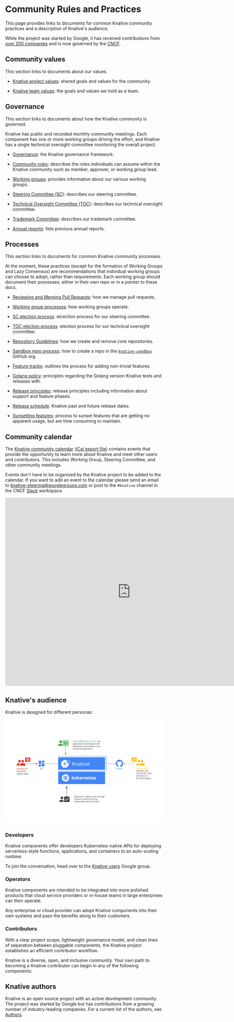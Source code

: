 # Community Rules and Practices

This page provides links to documents for common Knative community practices and
a description of Knative's audience.

While the project was started by Google, it has received contributions from [over 200 companies](https://knative.devstats.cncf.io/d/21/prs-authors-companies-table) and is now governed by the [CNCF](https://cncf.io/).

## Community values

This section links to documents about our values.

- [Knative project values](https://github.com/knative/community/blob/main/VALUES.md):
shared goals and values for the community.

- [Knative team values](https://github.com/knative/community/blob/main/TEAM-VALUES.md):
the goals and values we hold as a team.

## Governance

This section links to documents about how the Knative community is governed.

Knative has public and recorded monthly community meetings.  Each component has
one or more working groups driving the effort, and Knative has a single
technical oversight committee monitoring the overall project.

- [Governance](https://github.com/knative/community/blob/main/GOVERNANCE.md):
the Knative governance framework.

- [Community roles](https://github.com/knative/community/blob/main/ROLES.md):
describes the roles individuals can assume within the Knative community such as member, approver, or working group lead.

- [Working groups](https://github.com/knative/community/blob/main/working-groups/WORKING-GROUPS.md):
provides information about our various working groups.

- [Steering Committee (SC)](https://github.com/knative/community/blob/main/STEERING-COMMITTEE.md):
describes our steering committee.

- [Technical Oversight Committee (TOC)](https://github.com/knative/community/blob/main/TECH-OVERSIGHT-COMMITTEE.md):
describes our technical oversight committee.

- [Trademark Committee](https://github.com/knative/community/blob/main/TRADEMARK-COMMITTEE.md):
describes our trademark committee.

- [Annual reports](https://github.com/knative/community/tree/main/annual_reports):
lists previous annual reports.

## Processes

This section links to documents for common Knative community processes.

At the moment, these practices (except for the formation of Working Groups and Lazy Consensus) are recommendations that individual working groups can choose to adopt, rather than requirements.
Each working group should document their processes; either in their own repo or in a pointer to these docs.

- [Reviewing and Merging Pull Requests](https://github.com/knative/community/blob/main/REVIEWING.md):
how we manage pull requests.

- [Working group processes](https://github.com/knative/community/blob/main/mechanics/WORKING-GROUP-PROCESSES.md): how working groups operate.

- [SC election process](https://github.com/knative/community/blob/main/mechanics/SC.md):
elcection process for our steering committee.

- [TOC election process](https://github.com/knative/community/blob/main/mechanics/TOC.md):
election process for our technical oversight committee.

- [Repository Guidelines](https://github.com/knative/community/blob/main/REPOSITORY-GUIDELINES.md):
how we create and remove core repositories.

- [Sandbox repo process](https://github.com/knative/community/blob/main/mechanics/CREATING-A-SANDBOX-REPO.md):
how to create a repo in the [`knative-sandbox`](https://github.com/knative-sandbox) GitHub org.

- [Feature tracks](https://github.com/knative/community/blob/main/mechanics/FEATURE-TRACKS.md):
outlines the process for adding non-trivial features.

- [Golang policy](https://github.com/knative/community/blob/main/mechanics/GOLANG-POLICY.md):
principles regarding the Golang version Knative tests and releases with.

- [Release principles](https://github.com/knative/community/blob/main/mechanics/RELEASE-VERSIONING-PRINCIPLES.md#knative-release-principles):
release principles including information about support and feature phases.

- [Release schedule](https://github.com/knative/community/blob/main/mechanics/RELEASE-SCHEDULE.md):
Knative past and future release dates.

- [Sunsetting features](https://github.com/knative/community/blob/main/mechanics/SUNSETTING-FEATURES.md#knative-feature-sunsetting):
process to sunset features that are getting no apparent usage, but are time consuming to maintain.

## Community calendar

The [Knative community calendar](https://calendar.google.com/calendar/embed?src=knative.team_9q83bg07qs5b9rrslp5jor4l6s%40group.calendar.google.com) ([iCal export file](https://calendar.google.com/calendar/ical/knative.team_9q83bg07qs5b9rrslp5jor4l6s%40group.calendar.google.com/public/basic.ics))
contains events that provide the opportunity to learn more about Knative and meet other users and contributors. This includes Working Group, Steering Committee, and other community meetings.

Events don't have to be organized by the Knative project to be added to the calendar.
If you want to add an event to the calendar please send an email to
[knative-steering@googlegroups.com](mailto:knative-steering@googlegroups.com)
or post to the `#knative` channel in the CNCF [Slack](https://slack.cncf.io) workspace.

<iframe src="https://calendar.google.com/calendar/embed?src=knative.team_9q83bg07qs5b9rrslp5jor4l6s%40group.calendar.google.com&ctz=America%2FLos_Angeles" style="border: 0" width="800" height="600" frameborder="0" scrolling="no"></iframe>

## Knative's audience

Knative is designed for different personas:

![Diagram that displays different Audiences for Knative](images/knative-audience.svg)

### Developers

Knative components offer developers Kubernetes-native APIs for deploying
serverless-style functions, applications, and containers to an auto-scaling
runtime.

To join the conversation, head over to the
[Knative users](https://groups.google.com/d/forum/knative-users) Google group.

### Operators

Knative components are intended to be integrated into more polished products
that cloud service providers or in-house teams in large enterprises can then
operate.

Any enterprise or cloud provider can adopt Knative components into their own
systems and pass the benefits along to their customers.

### Contributors

With a clear project scope, lightweight governance model, and clean lines of
separation between pluggable components, the Knative project establishes an
efficient contributor workflow.

Knative is a diverse, open, and inclusive community.
Your own path to becoming a Knative contributor can begin in any of the
following components:

## Knative authors

Knative is an open source project with an active development community.
The project was started by Google but has contributions from a growing number of industry-leading companies.
For a current list of the authors, see [Authors](https://github.com/knative/serving/blob/main/AUTHORS).
